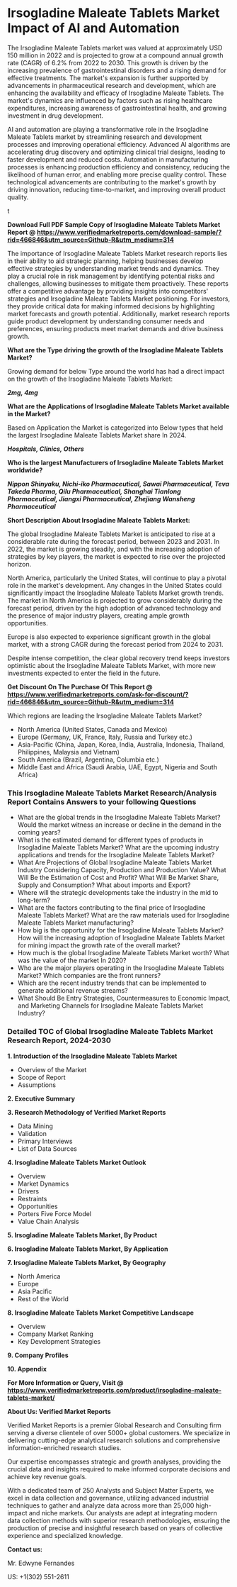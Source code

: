<meta name="title" content="Global Irsogladine Maleate Tablets Market Impact of AI and Automation"><meta name="description" content="The Irsogladine Maleate Tablets market was valued at approximately USD 150 million in 2022 and is projected to grow at a compound annual growth rate (CAGR) of 6.2% fro"><meta name="title" content="Irsogladine Maleate Tablets Market Size, Share, Scope, Trends, Growth, Opportunities, Analysis, Forecast"><h1>Irsogladine Maleate Tablets Market Impact of AI and Automation</h1><p>The Irsogladine Maleate Tablets market was valued at approximately USD 150 million in 2022 and is projected to grow at a compound annual growth rate (CAGR) of 6.2% from 2022 to 2030. This growth is driven by the increasing prevalence of gastrointestinal disorders and a rising demand for effective treatments. The market's expansion is further supported by advancements in pharmaceutical research and development, which are enhancing the availability and efficacy of Irsogladine Maleate Tablets. The market's dynamics are influenced by factors such as rising healthcare expenditures, increasing awareness of gastrointestinal health, and growing investment in drug development.</p><p>AI and automation are playing a transformative role in the Irsogladine Maleate Tablets market by streamlining research and development processes and improving operational efficiency. Advanced AI algorithms are accelerating drug discovery and optimizing clinical trial designs, leading to faster development and reduced costs. Automation in manufacturing processes is enhancing production efficiency and consistency, reducing the likelihood of human error, and enabling more precise quality control. These technological advancements are contributing to the market's growth by driving innovation, reducing time-to-market, and improving overall product quality.</p>t</p><p id="" class=""><strong>Download Full PDF Sample Copy of Irsogladine Maleate Tablets Market Report @ <a href="https://www.verifiedmarketreports.com/download-sample/?rid=466846&utm_source=Github-R&utm_medium=314" target="_blank">https://www.verifiedmarketreports.com/download-sample/?rid=466846&utm_source=Github-R&utm_medium=314</a></strong></p><p>The importance of&nbsp;Irsogladine Maleate Tablets Market research reports lies in their ability to aid strategic planning, helping businesses develop effective strategies by understanding market trends and dynamics. They play a crucial role in risk management by identifying potential risks and challenges, allowing businesses to mitigate them proactively. These reports offer a competitive advantage by providing insights into competitors' strategies and Irsogladine Maleate Tablets Market positioning. For investors, they provide critical data for making informed decisions by highlighting market forecasts and growth potential. Additionally, market research reports guide product development by understanding consumer needs and preferences, ensuring products meet market demands and drive business growth.</p><p><strong>What are the&nbsp;Type driving the growth of the Irsogladine Maleate Tablets Market?</strong></p><p id="" class="">Growing demand for below Type around the world has had a direct impact on the growth of the Irsogladine Maleate Tablets Market:</p><em><strong>2mg, 4mg</strong></em></p><strong>What are the&nbsp;Applications&nbsp;of Irsogladine Maleate Tablets Market available in the Market?</strong></p><p id="" class="">Based on Application the Market is categorized into Below types that held the largest Irsogladine Maleate Tablets Market share In 2024.</p><em><strong>Hospitals, Clinics, Others</strong></em></p><strong>Who is the largest Manufacturers of Irsogladine Maleate Tablets Market worldwide?</strong></p><p><em><strong>Nippon Shinyaku, Nichi-iko Pharmaceutical, Sawai Pharmaceutical, Teva Takeda Pharma, Qilu Pharmaceutical, Shanghai Tianlong Pharmaceutical, Jiangxi Pharmaceutical, Zhejiang Wansheng Pharmaceutical</strong></em></p><p id="" class=""><strong>Short Description About Irsogladine Maleate Tablets Market:</strong></p><p>The global Irsogladine Maleate Tablets Market is anticipated to rise at a considerable rate during the forecast period, between 2023 and 2031. In 2022, the market is growing steadily, and with the increasing adoption of strategies by key players, the market is expected to rise over the projected horizon.</p><p>North America, particularly the United States, will continue to play a pivotal role in the market's development. Any changes in the United States could significantly impact the Irsogladine Maleate Tablets Market growth trends. The market in North America is projected to grow considerably during the forecast period, driven by the high adoption of advanced technology and the presence of major industry players, creating ample growth opportunities.</p><p>Europe is also expected to experience significant growth in the global market, with a strong CAGR during the forecast period from 2024 to 2031.</p><p>Despite intense competition, the clear global recovery trend keeps investors optimistic about the Irsogladine Maleate Tablets Market, with more new investments expected to enter the field in the future.</p><p id="" class=""><strong>Get Discount On The Purchase Of This Report @ <a href="https://www.verifiedmarketreports.com/ask-for-discount/?rid=466846&utm_source=Github-R&utm_medium=314" target="_blank">https://www.verifiedmarketreports.com/ask-for-discount/?rid=466846&utm_source=Github-R&utm_medium=314</a></strong></p>Which regions are leading the Irsogladine Maleate Tablets Market?</p><ul><li>North America (United States, Canada and Mexico)</li><li>Europe (Germany, UK, France, Italy, Russia and Turkey etc.)</li><li>Asia-Pacific (China, Japan, Korea, India, Australia, Indonesia, Thailand, Philippines, Malaysia and Vietnam)</li><li>South America (Brazil, Argentina, Columbia etc.)</li><li>Middle East and Africa (Saudi Arabia, UAE, Egypt, Nigeria and South Africa)</li></ul><h3 id="" class="">This Irsogladine Maleate Tablets Market Research/Analysis Report Contains Answers to your following Questions</h3><ul><li>What are the global trends in the Irsogladine Maleate Tablets Market? Would the market witness an increase or decline in the demand in the coming years?</li><li>What is the estimated demand for different types of products in Irsogladine Maleate Tablets Market? What are the upcoming industry applications and trends for the Irsogladine Maleate Tablets Market?</li><li>What Are Projections of Global Irsogladine Maleate Tablets Market Industry Considering Capacity, Production and Production Value? What Will Be the Estimation of Cost and Profit? What Will Be Market Share, Supply and Consumption? What about imports and Export?</li><li>Where will the strategic developments take the industry in the mid to long-term?</li><li>What are the factors contributing to the final price of Irsogladine Maleate Tablets Market? What are the raw materials used for Irsogladine Maleate Tablets Market manufacturing?</li><li>How big is the opportunity for the Irsogladine Maleate Tablets Market? How will the increasing adoption of Irsogladine Maleate Tablets Market for mining impact the growth rate of the overall market?</li><li>How much is the global Irsogladine Maleate Tablets Market worth? What was the value of the market In 2020?</li><li>Who are the major players operating in the Irsogladine Maleate Tablets Market? Which companies are the front runners?</li><li>Which are the recent industry trends that can be implemented to generate additional revenue streams?</li><li>What Should Be Entry Strategies, Countermeasures to Economic Impact, and Marketing Channels for Irsogladine Maleate Tablets Market Industry?</li></ul><h3 id="" class="">Detailed TOC of Global Irsogladine Maleate Tablets Market Research Report, 2024-2030</h3><p id="" class=""><strong>1. Introduction of the Irsogladine Maleate Tablets Market</strong></p><ul><li>Overview of the Market</li><li>Scope of Report</li><li>Assumptions</li></ul><p id="" class=""><strong>2. Executive Summary</strong></p><p id="" class=""><strong>3. Research Methodology of Verified Market Reports</strong></p><ul><li>Data Mining</li><li>Validation</li><li>Primary Interviews</li><li>List of Data Sources</li></ul><p id="" class=""><strong>4. Irsogladine Maleate Tablets Market Outlook</strong></p><ul><li>Overview</li><li>Market Dynamics</li><li>Drivers</li><li>Restraints</li><li>Opportunities</li><li>Porters Five Force Model</li><li>Value Chain Analysis</li></ul><p id="" class=""><strong>5. Irsogladine Maleate Tablets Market, By Product</strong></p><p id="" class=""><strong>6. Irsogladine Maleate Tablets Market, By Application</strong></p><p id="" class=""><strong>7. Irsogladine Maleate Tablets Market, By Geography</strong></p><ul><li>North America</li><li>Europe</li><li>Asia Pacific</li><li>Rest of the World</li></ul><p id="" class=""><strong>8. Irsogladine Maleate Tablets Market Competitive Landscape</strong></p><ul><li>Overview</li><li>Company Market Ranking</li><li>Key Development Strategies</li></ul><p id="" class=""><strong>9. Company Profiles</strong></p><p id="" class=""><strong>10. Appendix</strong></p><p id="" class=""><strong>For More Information or Query, Visit @ <a href="https://www.verifiedmarketreports.com/product/irsogladine-maleate-tablets-market/" target="_blank">https://www.verifiedmarketreports.com/product/irsogladine-maleate-tablets-market/</a></strong></p><p id="" class=""><strong>About Us: Verified Market Reports</strong></p><p id="" class="">Verified Market Reports is a premier Global Research and Consulting firm serving a diverse clientele of over 5000+ global customers. We specialize in delivering cutting-edge analytical research solutions and comprehensive information-enriched research studies.</p><p id="" class="">Our expertise encompasses strategic and growth analyses, providing the crucial data and insights required to make informed corporate decisions and achieve key revenue goals.</p><p id="" class="">With a dedicated team of 250 Analysts and Subject Matter Experts, we excel in data collection and governance, utilizing advanced industrial techniques to gather and analyze data across more than 25,000 high-impact and niche markets. Our analysts are adept at integrating modern data collection methods with superior research methodologies, ensuring the production of precise and insightful research based on years of collective experience and specialized knowledge.</p><p id="" class=""><strong>Contact us:</strong></p><p id="" class="">Mr. Edwyne Fernandes</p><p id="" class="">US: +1(302) 551-2611</p>